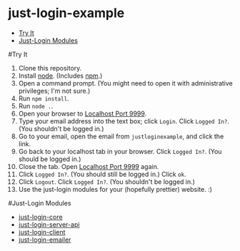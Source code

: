 just-login-example
==================

- [Try It](#try-it)
- [Just-Login Modules](#just-login-modules)

#Try It

1. Clone this repository.
2. Install [node](nodejs.org/download). (Includes [npm](nodejs.org/download).)
3. Open a command prompt. (You might need to open it with administrative privileges; I'm not sure.)
4. Run `npm install`.
5. Run `node .`.
6. Open your browser to [Localhost Port 9999](http://localhost:9999).
7. Type your email address into the text box; click `Login`. Click `Logged In?`. (You shouldn't be logged in.)
8. Go to your email, open the email from `justloginexample`, and click the link.
9. Go back to your localhost tab in your browser. Click `Logged In?`. (You should be logged in.)
10. Close the tab. Open [Localhost Port 9999](http://localhost:9999) again.
11. Click `Logged In?`. (You should still be logged in.) Click `ok`.
12. Click `Logout`. Click `Logged In?`. (You shouldn't be logged in.)
13. Use the just-login modules for your (hopefully prettier) website. :)

#Just-Login Modules

- [just-login-core](https://github.com/ArtskydJ/just-login-core)
- [just-login-server-api](https://github.com/ArtskydJ/just-login-server-api)
- [just-login-client](https://github.com/ArtskydJ/just-login-client)
- [just-login-emailer](https://github.com/ArtskydJ/just-login-emailer)

